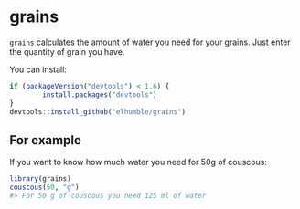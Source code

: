 <!-- README.md is generated from README.Rmd. Please edit that file -->
grains
======

`grains` calculates the amount of water you need for your grains. Just enter the quantity of grain you have.

You can install:

``` r
if (packageVersion("devtools") < 1.6) {
        install.packages("devtools")
}
devtools::install_github("elhumble/grains")
```

For example
-----------

If you want to know how much water you need for 50g of couscous:

``` r
library(grains)
couscous(50, "g")
#> For 50 g of couscous you need 125 ml of water
```
